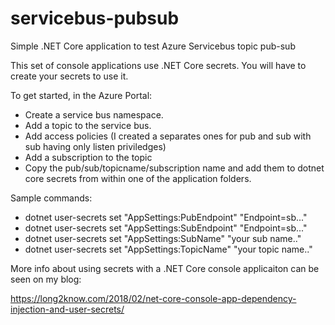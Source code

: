 # servicebus-pubsub
Simple .NET Core application to test Azure Servicebus topic pub-sub

This set of console applications use .NET Core secrets.  You will have to create your secrets to use it.

To get started, in the Azure Portal:
 - Create a service bus namespace.
 - Add a topic to the service bus.
 - Add access policies (I created a separates ones for pub and sub with sub having only listen priviledges)
 - Add a subscription to the topic
 - Copy the pub/sub/topicname/subscription name and add them to dotnet core secrets from within one of the application folders.

Sample commands:

 - dotnet user-secrets set "AppSettings:PubEndpoint" "Endpoint=sb..."
 - dotnet user-secrets set "AppSettings:SubEndpoint" "Endpoint=sb..."
 - dotnet user-secrets set "AppSettings:SubName" "your sub name.."
 - dotnet user-secrets set "AppSettings:TopicName" "your topic name.."

More info about using secrets with a .NET Core console applicaiton can be seen on my blog:

https://long2know.com/2018/02/net-core-console-app-dependency-injection-and-user-secrets/

